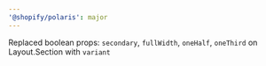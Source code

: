 ```yaml
---
'@shopify/polaris': major
---
```


Replaced boolean props: `secondary`, `fullWidth`, `oneHalf`, `oneThird` on Layout.Section with `variant`

